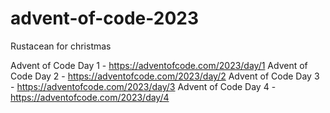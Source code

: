 # advent-of-code-2023
Rustacean for christmas

Advent of Code Day 1 - https://adventofcode.com/2023/day/1
Advent of Code Day 2 - https://adventofcode.com/2023/day/2
Advent of Code Day 3 - https://adventofcode.com/2023/day/3 
Advent of Code Day 4 - https://adventofcode.com/2023/day/4